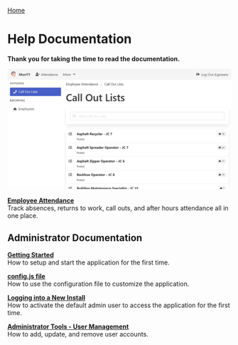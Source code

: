 [Home](https://cityssm.github.io/MonTY/)

# Help Documentation

**Thank you for taking the time to read the documentation.**

![Call Out Lists](images/callOutLists.png)

**[Employee Attendance](employeeAttendance.md)**<br />
Track absences, returns to work, call outs, and after hours attendance
all in one place.

## Administrator Documentation

**[Getting Started](admin-gettingStarted.md)**<br />
How to setup and start the application for the first time.

**[config.js file](admin-configJS.md)**<br />
How to use the configuration file to customize the application.

**[Logging into a New Install](admin-login.md)**<br />
How to activate the default admin user to access the application for the first time.

**[Administrator Tools - User Management](admin-userManagement.md)**<br />
How to add, update, and remove user accounts.
